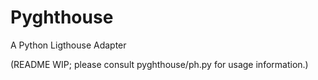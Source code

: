 # Pyghthouse 

A Python Ligthouse Adapter

(README WIP; please consult pyghthouse/ph.py for usage information.)
